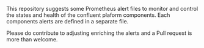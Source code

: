 This repository suggests some Prometheus alert files to monitor and control the states and health of the confluent plaform components. Each components alerts are defined in a separate file.

Please do contribute to adjusting enriching the alerts and a Pull request is more than welcome.
